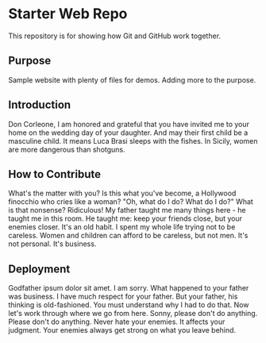 # Starter Web Repo

This repository is for showing how Git and GitHub work together.

## Purpose

Sample website with plenty of files for demos.  Adding more to the purpose.

## Introduction
Don Corleone, I am honored and grateful that you have invited me to your home on the wedding day of your daughter. And may their first child be a masculine child. It means Luca Brasi sleeps with the fishes. In Sicily, women are more dangerous than shotguns.

## How to Contribute
What's the matter with you? Is this what you've become, a Hollywood finocchio who cries like a woman? "Oh, what do I do? What do I do?" What is that nonsense? Ridiculous! My father taught me many things here - he taught me in this room. He taught me: keep your friends close, but your enemies closer. It's an old habit. I spent my whole life trying not to be careless. Women and children can afford to be careless, but not men. It's not personal. It's business.

## Deployment
Godfather ipsum dolor sit amet. I am sorry. What happened to your father was business. I have much respect for your father. But your father, his thinking is old-fashioned. You must understand why I had to do that. Now let's work through where we go from here. Sonny, please don't do anything. Please don't do anything. Never hate your enemies. It affects your judgment. Your enemies always get strong on what you leave behind.